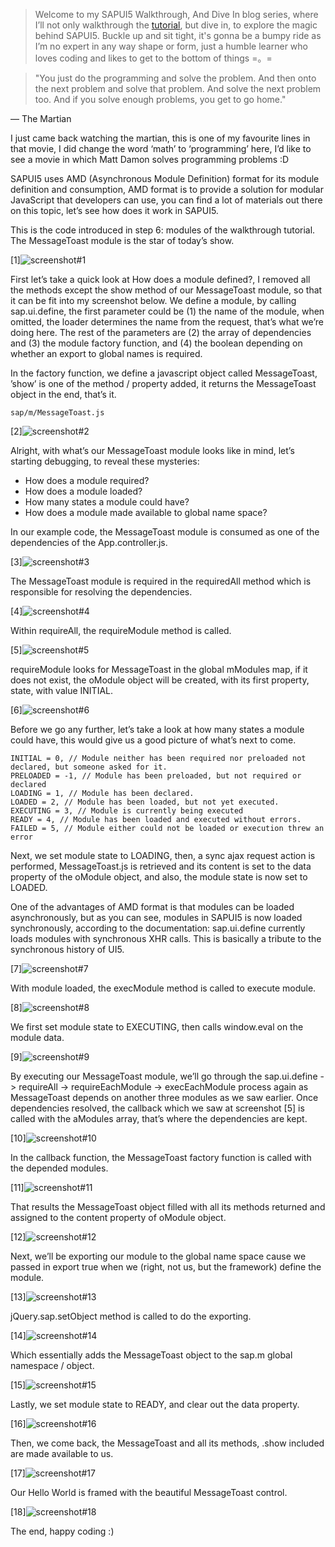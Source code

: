 > Welcome to my SAPUI5 Walkthrough, And Dive In blog series, where I’ll not only walkthrough the [tutorial](https://sapui5.hana.ondemand.com/sdk/#docs/guide/3da5f4be63264db99f2e5b04c5e853db.html), but dive in, to explore the magic behind SAPUI5. Buckle up and sit tight, it's gonna be a bumpy ride as I’m no expert in any way shape or form, just a humble learner who loves coding and likes to get to the bottom of things =。=

> "You just do the programming and solve the problem.
And then onto the next problem and solve that problem.
And solve the next problem too.
And if you solve enough problems, you get to go home."

— The Martian

I just came back watching the martian, this is one of my favourite lines in that movie, I did change the word ‘math’ to ‘programming’ here, I’d like to see a movie in which Matt Damon solves programming problems :D

SAPUI5 uses AMD (Asynchronous Module Definition) format for its module definition and consumption, AMD format is to provide a solution for modular JavaScript that developers can use, you can find a lot of materials out there on this topic, let’s see how does it work in SAPUI5.

This is the code introduced in step 6: modules of the walkthrough tutorial. The MessageToast module is the star of today’s show.

[1]![screenshot#1](/screenshots/step.6.1.png)

First let’s take a quick look at How does a module defined?, I removed all the methods except the show method of our MessageToast module, so that it can be fit into my screenshot below. We define a module, by calling sap.ui.define, the first parameter could be (1) the name of the module, when omitted, the loader determines the name from the request, that’s what we’re doing here. The rest of the parameters are (2) the array of dependencies and (3) the module factory function, and (4) the boolean depending on whether an export to global names is required.

In the factory function, we define a javascript object called MessageToast, ’show’ is one of the method / property added, it returns the MessageToast object in the end, that’s it.

`sap/m/MessageToast.js`

[2]![screenshot#2](/screenshots/step.6.2.png)

Alright, with what’s our MessageToast module looks like in mind, let’s starting debugging, to reveal these mysteries:

- How does a module required?
- How does a module loaded?
- How many states a module could have?
- How does a module made available to global name space?

In our example code, the MessageToast module is consumed as one of the dependencies of the App.controller.js.

[3]![screenshot#3](/screenshots/step.6.3.png)

The MessageToast module is required in the requiredAll method which is responsible for resolving the dependencies.

[4]![screenshot#4](/screenshots/step.6.4.png)

Within requireAll, the requireModule method is called.

[5]![screenshot#5](/screenshots/step.6.5.png)

requireModule looks for MessageToast in the global mModules map, if it does not exist, the oModule object will be created, with its first property, state, with value INITIAL.

[6]![screenshot#6](/screenshots/step.6.6.png)

Before we go any further, let’s take a look at how many states a module could have, this would give us a good picture of what’s next to come.

```
INITIAL = 0, // Module neither has been required nor preloaded not declared, but someone asked for it.
PRELOADED = -1, // Module has been preloaded, but not required or declared
LOADING = 1, // Module has been declared.
LOADED = 2, // Module has been loaded, but not yet executed.
EXECUTING = 3, // Module is currently being executed
READY = 4, // Module has been loaded and executed without errors.
FAILED = 5, // Module either could not be loaded or execution threw an error
```

Next, we set module state to LOADING, then, a sync ajax request action is performed, MessageToast.js is retrieved and its content is set to the data property of the oModule object, and also, the module state is now set to LOADED.

One of the advantages of AMD format is that modules can be loaded asynchronously, but as you can see, modules in SAPUI5 is now loaded synchronously, according to the documentation: sap.ui.define currently loads modules with synchronous XHR calls. This is basically a tribute to the synchronous history of UI5.

[7]![screenshot#7](/screenshots/step.6.7.png)

With module loaded, the execModule method is called to execute module.

[8]![screenshot#8](/screenshots/step.6.8.png)

We first set module state to EXECUTING, then calls window.eval on the module data.

[9]![screenshot#9](/screenshots/step.6.9.png)

By executing our MessageToast module, we’ll go through the sap.ui.define -> requireAll -> requireEachModule -> execEachModule process again as MessageToast depends on another three modules as we saw earlier. Once dependencies resolved, the callback which we saw at screenshot [5] is called with the aModules array, that’s where the dependencies are kept.

[10]![screenshot#10](/screenshots/step.6.10.png)

In the callback function, the MessageToast factory function is called with the depended modules.

[11]![screenshot#11](/screenshots/step.6.11.png)

That results the MessageToast object filled with all its methods returned and assigned to the content property of oModule object.

[12]![screenshot#12](/screenshots/step.6.12.png)

Next, we’ll be exporting our module to the global name space cause we passed in export true when we (right, not us, but the framework) define the module.

[13]![screenshot#13](/screenshots/step.6.13.png)

jQuery.sap.setObject method is called to do the exporting.

[14]![screenshot#14](/screenshots/step.6.14.png)

Which essentially adds the MessageToast object to the sap.m global namespace / object.

[15]![screenshot#15](/screenshots/step.6.15.png)

Lastly, we set module state to READY, and clear out the data property.

[16]![screenshot#16](/screenshots/step.6.16.png)

Then, we come back, the MessageToast and all its methods, .show included are made available to us.

[17]![screenshot#17](/screenshots/step.6.17.png)

Our Hello World is framed with the beautiful MessageToast control.

[18]![screenshot#18](/screenshots/step.6.18.png)

The end, happy coding :)
